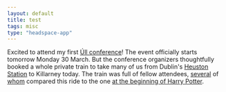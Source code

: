 ```yaml
---
layout: default
title: test
tags: misc
type: "headspace-app"
---
```

Excited to attend my first [Úll conference](http://2015.ull.ie/)! The event officially starts tomorrow Monday 30 March. But the conference organizers thoughtfully booked a whole private train to take many of us from Dublin's [Heuston Station](http://en.wikipedia.org/wiki/Dublin_Heuston_railway_station) to Killarney today. The train was full of fellow attendees, [several](https://twitter.com/settern/status/582161917839564800) of [whom](https://twitter.com/tmaes/status/582194128320106496) compared this ride to the one [at the beginning of Harry Potter](http://harrypotter.wikia.com/wiki/Platform_Nine_and_Three-Quarters).

